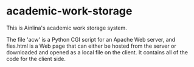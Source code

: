 # academic-work-storage
This is Ainlina's academic work storage system.

The file 'acw' is a Python CGI script for an Apache Web server, and fies.html is a Web page that can either be hosted from the server or downloaded and opened as a local file on the client. It contains all of the code for the client side.
